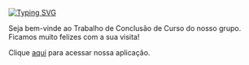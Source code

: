 [![Typing SVG](https://readme-typing-svg.herokuapp.com?font=Fira+Code&size=14&pause=1000&random=false&width=800&lines=RECONHECIMENTO+DE+DERMATOSES+ATRAV%C3%89S+DE+INTELIG%C3%8ANCIA+ARTIFICIAL+POR+DISPOSITIVOS+M%C3%93VEIS+)](https://git.io/typing-svg)

Seja bem-vinde ao Trabalho de Conclusão de Curso do nosso grupo.
Ficamos muito felizes com a sua visita!

Clique <a href="#">aqui</a> para acessar nossa aplicação.
